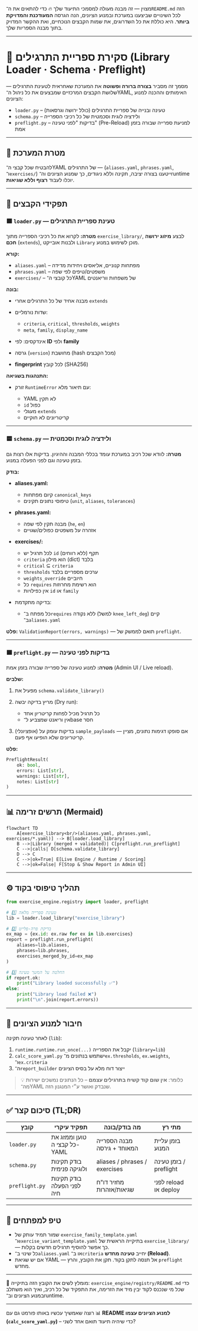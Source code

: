 מצוין — זה מבנה מעולה למסמכי התיעוד שלך 🔥
כדי להתאים את ה־`README.md` הזה לכל השינויים שביצענו במערכת ובמנוע הציונים, הנה הגרסה **המעודכנת והמדויקת ביותר**.
היא כוללת את כל השדרוגים, את שמות הקבצים הנוכחיים, ואת ההקשר המדויק בתוך מבנה הספריות שלך.

---

# 📘 סקירת ספריית התרגילים (Library Loader · Schema · Preflight)

מסמך זה מסביר **בצורה ברורה ופשוטה** את המערכת שאחראית לטעינת התרגילים —
שלושת הקבצים המרכזיים שמבצעים את כל ניהול ה־YAML, האימותים וההכנה למנוע הציונים:

* `loader.py` – טעינה ובנייה של ספריית התרגילים (כולל ירושה וגרסאות)
* `schema.py` – ולידציה לוגית וסכמטית של כל רכיבי הספרייה
* `preflight.py` – בדיקות "לפני טעינה" (Pre-Reload) למניעת ספרייה שבורה בזמן אמת

---

## 🎯 מטרת המערכת

להבטיח שכל קבצי ה־YAML של התרגילים —
(`aliases.yaml`, `phrases.yaml`, ו־`exercises/`)
ייטענו בצורה יציבה, תקינה וללא ניגודים,
כך שמנוע הציונים וה־runtime יוכלו לעבוד **רצוף וללא שגיאות**.

---

## 🧩 תפקידי הקבצים

### 🟩 `loader.py` — טעינת ספריית התרגילים

**מטרה:**
לקרוא את כל רכיבי הספרייה מתוך `exercise_library/`,
לבצע **מיזוג ירושה חכם** (`extends`), ולבנות אובייקט `Library` מוכן לשימוש במנוע.

**קורא:**

* `aliases.yaml` – מפתחות קנוניים, אליאסים ויחידות מדידה
* `phrases.yaml` – משפטים/טיפים לפי שפה
* `exercises/` – כל קובצי ה־YAML של משפחות ווריאנטים

**בונה:**

* מבנה אחיד של כל התרגילים אחרי `extends`
* שדות נורמליים:

  * `criteria`, `critical`, `thresholds`, `weights`
  * `meta`, `family`, `display_name`
* אינדקסים: לפי **ID** ולפי **family**
* גרסה (`version`) מחושבת (hash מכל הקבצים)
* **fingerprint** לכל קובץ (SHA256)

**התנהגות בשגיאה:**

* זורק `RuntimeError` עם תיאור מלא:

  * YAML לא תקין
  * `id` כפול
  * מעגלי `extends`
  * קריטריונים לא חוקיים

---

### 🟨 `schema.py` — ולידציה לוגית וסכמטית

**מטרה:**
לוודא שכל רכיב במערכת עומד בכללי המבנה וההיגיון.
בדיקות אלו רצות גם בזמן טעינה וגם לפני הפעלה במנוע.

**בודק:**

* **aliases.yaml:**

  * קיום מפתחות `canonical_keys`
  * טיפוסי נתונים תקינים (`unit`, `aliases`, `tolerances`)
* **phrases.yaml:**

  * מבנה תקין לפי שפה (`he`, `en`)
  * אזהרה על משפטים כפולים/שגויים
* **exercises/:**

  * לכל תרגיל יש `id` תקף (ללא רווחים)
  * `criteria` הוא מילון (dict) בלבד
  * `critical` ⊆ `criteria`
  * `thresholds` ערכים מספריים בלבד
  * `weights_override` חיוביים
  * כל `requires` הוא רשימת מחרוזות
  * אין כפילויות `id` או `family`
* בדיקה מתקדמת:

  * כל מפתח ב־`requires` ללא נקודה (למשל `knee_left_deg`) קיים ב־`aliases.yaml`

**פלט:**
`ValidationReport(errors, warnings)` — תואם לממשק של `preflight`.

---

### 🟦 `preflight.py` — בדיקות לפני טעינה

**מטרה:**
למנוע טעינה של ספרייה שבורה בזמן אמת (Admin UI / Live reload).

**שלבים:**

1. מפעיל את `schema.validate_library()`
2. מריץ בדיקה יבשה (Dry run):

   * כל תרגיל מכיל לפחות קריטריון אחד
   * אין וריאנט שמצביע ל־base חסר
3. (אופציונלי) בדיקות עומק על `sample_payloads` —
   אם סופקו דגימות נתונים, מציין קריטריונים שלא הופיעו אף פעם.

**פלט:**

```python
PreflightResult(
    ok: bool,
    errors: List[str],
    warnings: List[str],
    notes: List[str]
)
```

---

## 📊 תרשים זרימה (Mermaid)

```mermaid
flowchart TD
    A[exercise_library<br/>(aliases.yaml, phrases.yaml, exercises/*.yaml)] --> B[loader.load_library]
    B -->|Library (merged + validated)| C[preflight.run_preflight]
    C -->|calls| D[schema.validate_library]
    D --> C
    C -->|ok=True| E[Live Engine / Runtime / Scoring]
    C -->|ok=False| F[Stop & Show Report in Admin UI]
```

---

## ⚙️ תהליך טיפוסי בקוד

```python
from exercise_engine.registry import loader, preflight

# 1️⃣ טעינת ספרייה מלאה
lib = loader.load_library("exercise_library")

# 2️⃣ בדיקת פרה-פלייט
ex_map = {ex.id: ex.raw for ex in lib.exercises}
report = preflight.run_preflight(
    aliases=lib.aliases,
    phrases=lib.phrases,
    exercises_merged_by_id=ex_map
)

# 3️⃣ החלטה על המשך טעינה
if report.ok:
    print("Library loaded successfully ✅")
else:
    print("Library load failed ❌")
    print("\n".join(report.errors))
```

---

## 📘 חיבור למנוע הציונים

לאחר טעינה תקינה (`lib`):

1. `runtime.runtime.run_once(...)` יקבל את הספרייה (`library=lib`)
2. `calc_score_yaml.py` ישתמש בנתונים מ־`ex.thresholds`, `ex.weights`, ו־`ex.criteria`
3. ה־`report_builder` ייצור דוח מלא על בסיס הציונים

> 💡 כלומר: **אין שום קוד קשיח בתרגילים עצמם** –
> כל הנתונים נמשכים ישירות מה־YAML שנבדק ואושר ע״י המנגנון הזה.

---

## ✅ סיכום קצר (TL;DR)

| קובץ           | תפקיד עיקרי                  | מה בודק/בונה                  | מתי רץ                 |
| -------------- | ---------------------------- | ----------------------------- | ---------------------- |
| `loader.py`    | טוען וממזג את כל קבצי ה-YAML | מבנה הספרייה המאוחד + גירסה   | בזמן עליית המנוע       |
| `schema.py`    | בודק תקינות ולוגיקה פנימית   | aliases / phrases / exercises | בזמן טעינה / preflight |
| `preflight.py` | בודק תקינות לפני הפעלה חיה   | מחזיר דו"ח שגיאות/אזהרות      | לפני reload או deploy  |

---

## 🧠 טיפ למפתחים

* שמור תמיד עותק של `exercise_family_template.yaml` ו־`exercise_variant_template.yaml`
  בתיקייה הראשית של `exercise_library/` — כך אפשר להוסיף תרגילים חדשים בקלות.
* כל שינוי ב־`aliases.yaml` או ב־`criteria` יחייב **טעינה מחדש (Reload)**.
* אם יש שגיאת YAML — אל תנסה לתקן בקוד. תקן את הקובץ, והרץ `preflight` מחדש.

---

📁 מומלץ לשים את הקובץ הזה בתיקייה:
`exercise_engine/registry/README.md`
כדי שכל מי שנכנס לקוד יבין מיד את הזרימה, את התפקיד של כל רכיב, ואיך הוא משתלב במנוע הציונים וב־runtime.

---

רוצה שאמשיך עכשיו באותו פורמט גם עם
📊 **README למנוע הציונים עצמו (`calc_score_yaml.py`)** –
כדי שיהיה תיעוד תואם אחד לשני?
